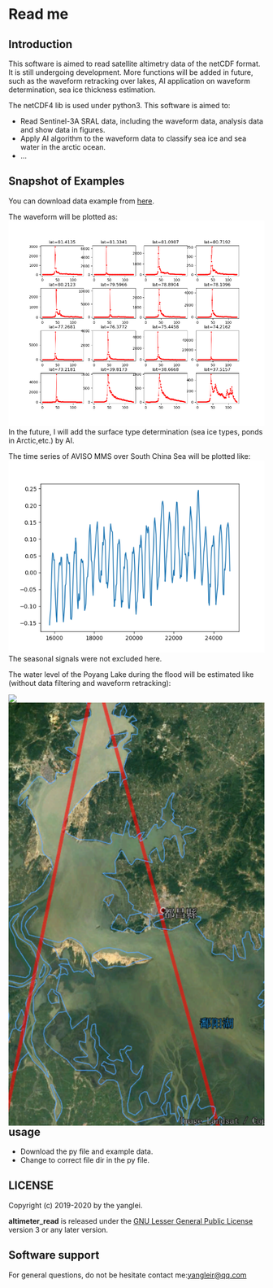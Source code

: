 # Read me

## Introduction 
This software is aimed to read satellite altimetry data of the netCDF format. It is still undergoing development. More functions will be added in future, such as the waveform retracking over lakes, AI application on waveform determination, sea ice thickness estimation.

The netCDF4 lib is used under python3.
This software is aimed to:
- Read Sentinel-3A SRAL data, including the waveform data, analysis data and show data in
figures.
- Apply AI algorithm to the waveform data to classify sea ice and sea water in the arctic ocean.
- ...

## Snapshot of Examples
You can download data example from [here](https://www.jianguoyun.com/p/DfGdEB8Q2PCQBxidq9YC).

The waveform will be plotted as:
![](waveform.png)
In the future, I will add the surface type determination (sea ice types, ponds in Arctic,etc.) by AI.

The time series of AVISO MMS over South China Sea will be plotted like:
![](ssh.png)
The seasonal signals were not excluded here. 

The water level of the Poyang Lake during the flood will be estimated like (without data filtering and waveform retracking):
<center class = "half">
<img src = “wls.png”  width = “50%” align = left><img src = "pylake.png"  width = “50%” align = right>
</center>

## usage
- Download the py file and example data.
- Change to correct file dir in the py file.
## LICENSE
Copyright (c) 2019-2020 by the yanglei.

<b>altimeter_read</b> is released under the [GNU Lesser General Public License](http://www.gnu.org/licenses/lgpl.html) version 3 or any later version.
## Software support
For general questions, do not be hesitate contact me:yangleir@qq.com
